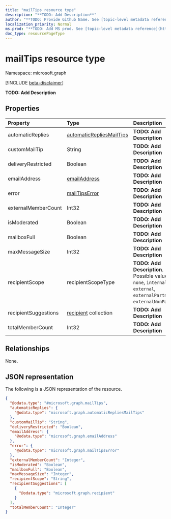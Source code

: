 ```yaml
---
title: "mailTips resource type"
description: "**TODO: Add Description**"
author: "**TODO: Provide Github Name. See [topic-level metadata reference](https://msgo.azurewebsites.net/add/document/guidelines/metadata.html#topic-level-metadata)**"
localization_priority: Normal
ms.prod: "**TODO: Add MS prod. See [topic-level metadata reference](https://msgo.azurewebsites.net/add/document/guidelines/metadata.html#topic-level-metadata)**"
doc_type: resourcePageType
---
```


# mailTips resource type

Namespace: microsoft.graph

[!INCLUDE [beta-disclaimer](../../includes/beta-disclaimer.md)]

**TODO: Add Description**

## Properties
|Property|Type|Description|
|:---|:---|:---|
|automaticReplies|[automaticRepliesMailTips](../resources/automaticrepliesmailtips.md)|**TODO: Add Description**|
|customMailTip|String|**TODO: Add Description**|
|deliveryRestricted|Boolean|**TODO: Add Description**|
|emailAddress|[emailAddress](../resources/emailaddress.md)|**TODO: Add Description**|
|error|[mailTipsError](../resources/mailtipserror.md)|**TODO: Add Description**|
|externalMemberCount|Int32|**TODO: Add Description**|
|isModerated|Boolean|**TODO: Add Description**|
|mailboxFull|Boolean|**TODO: Add Description**|
|maxMessageSize|Int32|**TODO: Add Description**|
|recipientScope|recipientScopeType|**TODO: Add Description**. Possible values are: `none`, `internal`, `external`, `externalPartner`, `externalNonPartner`.|
|recipientSuggestions|[recipient](../resources/recipient.md) collection|**TODO: Add Description**|
|totalMemberCount|Int32|**TODO: Add Description**|

## Relationships
None.

## JSON representation
The following is a JSON representation of the resource.
<!-- {
  "blockType": "resource",
  "@odata.type": "microsoft.graph.mailTips"
}
-->
``` json
{
  "@odata.type": "#microsoft.graph.mailTips",
  "automaticReplies": {
    "@odata.type": "microsoft.graph.automaticRepliesMailTips"
  },
  "customMailTip": "String",
  "deliveryRestricted": "Boolean",
  "emailAddress": {
    "@odata.type": "microsoft.graph.emailAddress"
  },
  "error": {
    "@odata.type": "microsoft.graph.mailTipsError"
  },
  "externalMemberCount": "Integer",
  "isModerated": "Boolean",
  "mailboxFull": "Boolean",
  "maxMessageSize": "Integer",
  "recipientScope": "String",
  "recipientSuggestions": [
    {
      "@odata.type": "microsoft.graph.recipient"
    }
  ],
  "totalMemberCount": "Integer"
}
```

